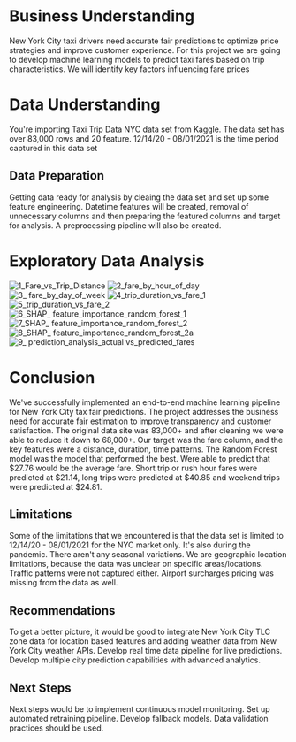 # Business Understanding

New York City taxi drivers need accurate fair predictions to optimize price strategies and improve customer experience. For this project we are going to develop machine learning models to predict taxi fares based on trip characteristics. We will identify key factors influencing fare prices

# Data Understanding

You're importing Taxi Trip Data NYC data set from Kaggle. The data set has over 83,000 rows and 20 feature. 12/14/20 - 08/01/2021 is the time period captured in this data set

## Data Preparation

Getting data ready for analysis by cleaing the data set and set up some feature engineering. Datetime features will be created, removal of unnecessary columns and then preparing the featured columns and target for analysis. A preprocessing pipeline will also be created.

# Exploratory Data Analysis

![1_Fare_vs_Trip_Distance](https://github.com/user-attachments/assets/69bf6eb2-9a45-44de-ab0d-04c4ab73b895)
![2_fare_by_hour_of_day](https://github.com/user-attachments/assets/72e56b7d-d6ff-4acb-8497-8faabc7c0deb)
![3_ fare_by_day_of_week](https://github.com/user-attachments/assets/80048fcd-3d2f-466d-89ed-48173d635b3e)
![4_trip_duration_vs_fare_1](https://github.com/user-attachments/assets/cda3fee4-5690-46dd-be3a-ce49dd50c3e3)
![5_trip_duration_vs_fare_2](https://github.com/user-attachments/assets/2e7a54ba-9d5f-4bbe-bcc1-f36fd53f6f3c)
![6_SHAP_ feature_importance_random_forest_1](https://github.com/user-attachments/assets/6942dbcb-9231-4d58-9795-2a20eae4052f)
![7_SHAP_ feature_importance_random_forest_2](https://github.com/user-attachments/assets/045f9e0e-4110-40da-8f76-e50cb90cbd02)
![8_SHAP_ feature_importance_random_forest_2a](https://github.com/user-attachments/assets/ed41390e-63f3-49f2-b256-aacb54344cc3)
![9_ prediction_analysis_actual vs_predicted_fares](https://github.com/user-attachments/assets/cfc91892-a56f-4374-bf33-22b3cce8e998)


# Conclusion

We've successfully implemented an end-to-end machine learning pipeline for New York City tax fair predictions. The project addresses the business need for accurate fair estimation to improve transparency and customer satisfaction. The original data site was 83,000+ and after cleaning we were able to reduce it down to 68,000+. Our target was the fare column, and the key features were a distance, duration, time patterns. The Random Forest model was the model that performed the best. Were able to predict that $27.76 would be the average fare. Short trip or rush hour fares were predicted at $21.14, long trips were predicted at $40.85 and weekend trips were predicted at $24.81.

## Limitations

Some of the limitations that we encountered is that the data set is limited to 12/14/20 - 08/01/2021 for the NYC market only. It's also during the pandemic. There aren't any seasonal variations. We are geographic location limitations, because the data was unclear on specific areas/locations. Traffic patterns were not captured either. Airport surcharges pricing was missing from the data as well.

## Recommendations

To get a better picture, it would be good to integrate New York City TLC zone data for location based features and adding weather data from New York City weather APIs. Develop real time data pipeline for live predictions. Develop multiple city prediction capabilities with advanced analytics.

## Next Steps

Next steps would be to implement continuous model monitoring. Set up automated retraining pipeline. Develop fallback models. Data validation practices should be used.
